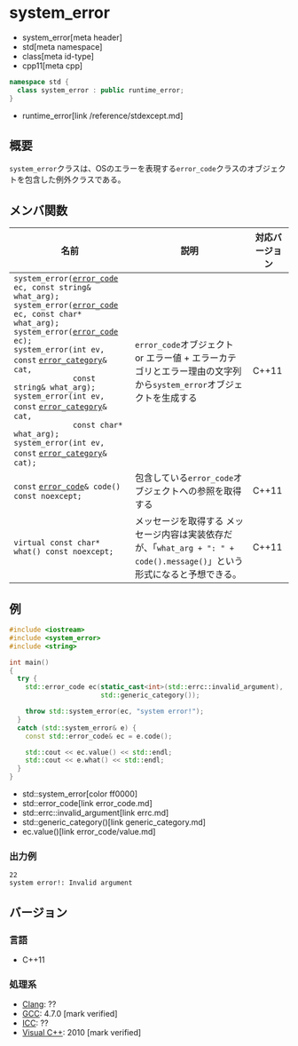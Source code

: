 # system_error
* system_error[meta header]
* std[meta namespace]
* class[meta id-type]
* cpp11[meta cpp]

```cpp
namespace std {
  class system_error : public runtime_error;
}
```
* runtime_error[link /reference/stdexcept.md]

## 概要
`system_error`クラスは、OSのエラーを表現する`error_code`クラスのオブジェクトを包含した例外クラスである。


## メンバ関数

| 名前 | 説明 | 対応バージョン |
|------|------|----------------|
|`system_error(`[`error_code`](error_code.md) `ec, const string& what_arg);`<br/>`system_error(`[`error_code`](error_code.md) `ec, const char* what_arg);`<br/>`system_error(`[`error_code`](error_code.md) `ec);`<br/>`system_error(int ev, const` [`error_category`](error_category.md)`& cat,`<br/>`             const string& what_arg);`<br/>`system_error(int ev, const` [`error_category`](error_category.md)`& cat,`<br/>`             const char* what_arg);`<br/>`system_error(int ev, const` [`error_category`](error_category.md)`& cat);` | `error_code`オブジェクト or エラー値 + エラーカテゴリとエラー理由の文字列から`system_error`オブジェクトを生成する | C++11 |
|`const` [`error_code`](error_code.md)`& code() const noexcept;` | 包含している`error_code`オブジェクトへの参照を取得する | C++11 |
|`virtual const char* what() const noexcept;` | メッセージを取得する メッセージ内容は実装依存だが、「`what_arg + ": " + code().message()`」という形式になると予想できる。 | C++11 |


## 例
```cpp example
#include <iostream>
#include <system_error>
#include <string>

int main()
{
  try {
    std::error_code ec(static_cast<int>(std::errc::invalid_argument),
                       std::generic_category());

    throw std::system_error(ec, "system error!");
  }
  catch (std::system_error& e) {
    const std::error_code& ec = e.code();

    std::cout << ec.value() << std::endl;
    std::cout << e.what() << std::endl;
  }
}
```
* std::system_error[color ff0000]
* std::error_code[link error_code.md]
* std::errc::invalid_argument[link errc.md]
* std::generic_category()[link generic_category.md]
* ec.value()[link error_code/value.md]

### 出力例
```
22
system error!: Invalid argument
```

## バージョン
### 言語
- C++11

### 処理系
- [Clang](/implementation.md#clang): ??
- [GCC](/implementation.md#gcc): 4.7.0 [mark verified]
- [ICC](/implementation.md#icc): ??
- [Visual C++](/implementation.md#visual_cpp): 2010 [mark verified]


